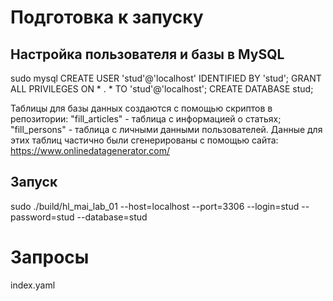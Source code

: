 # Подготовка к запуску
## Настройка пользователя и базы в MySQL
sudo mysql
CREATE USER 'stud'@'localhost' IDENTIFIED BY 'stud';
GRANT ALL PRIVILEGES ON * . * TO 'stud'@'localhost';
CREATE DATABASE stud;

Таблицы для базы данных создаются с помощью скриптов в репозитории: 
"fill_articles" - таблица с информацией о статьях; 
"fill_persons" - таблица с личными данными пользователей. 
Данные для этих таблиц частично были сгенерированы с помощью сайта: https://www.onlinedatagenerator.com/

##  Запуск
sudo ./build/hl_mai_lab_01 --host=localhost --port=3306 --login=stud --password=stud --database=stud

# Запросы
index.yaml
